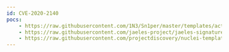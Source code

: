 ```yaml
---
id: CVE-2020-2140
pocs:
    - https://raw.githubusercontent.com/1N3/Sn1per/master/templates/active/CVE-2020-2140_-_Jenkin_AuditTrailPlugin_XSS.sh
    - https://raw.githubusercontent.com/jaeles-project/jaeles-signatures/master/cves/jenkins-xss-cve-2020-2140.yaml
    - https://raw.githubusercontent.com/projectdiscovery/nuclei-templates/master/cves/CVE-2020-2140.yaml
---
```

